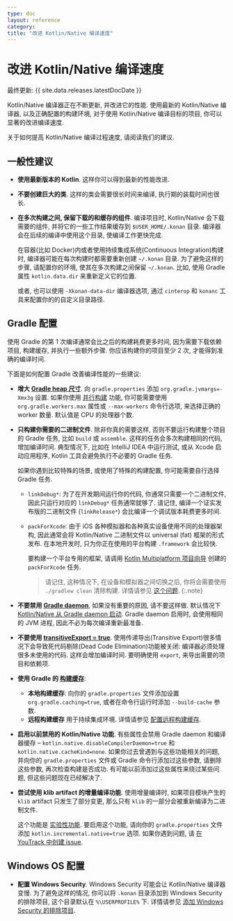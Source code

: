```yaml
---
type: doc
layout: reference
category:
title: "改进 Kotlin/Native 编译速度"
---
```


# 改进 Kotlin/Native 编译速度

最终更新: {{ site.data.releases.latestDocDate }}

Kotlin/Native 编译器正在不断更新, 并改进它的性能.
使用最新的 Kotlin/Native 编译器, 以及正确配置的构建环境, 对于使用 Kotlin/Native 编译目标的项目, 你可以显著的改进编译速度.

关于如何提高 Kotlin/Native 编译过程速度, 请阅读我们的建议.

## 一般性建议

* **使用最新版本的 Kotlin**. 这样你可以得到最新的性能改进.
* **不要创建巨大的类**. 这样的类会需要很长时间来编译, 执行期的装载时间也很长.
* **在多次构建之间, 保留下载的和缓存的组件**. 编译项目时, Kotlin/Native 会下载需要的组件,
  并将它的一些工作结果缓存到 `$USER_HOME/.konan` 目录.
  编译器会在后续的编译中使用这个目录, 使编译工作更快完成.

  在容器(比如 Docker)内或者使用持续集成系统(Continuous Integration)构建时, 编译器可能在每次构建时都需要重新创建 `~/.konan` 目录.
  为了避免这样的步骤, 请配置你的环境, 使其在多次构建之间保留 `~/.konan`.
  比如, 使用 Gradle 属性 `kotlin.data.dir` 来重新定义它的位置.

  或者, 也可以使用 `-Xkonan-data-dir` 编译器选项, 通过 `cinterop` 和  `konanc` 工具来配置你的的自定义目录路径.

## Gradle 配置

使用 Gradle 的第 1 次编译通常会比之后的构建耗费更多时间, 因为需要下载依赖项目, 构建缓存, 并执行一些额外步骤.
你应该构建你的项目至少 2 次, 才能得到准确的编译时间.

下面是如何配置 Gradle 改善编译性能的一些建议:

* **增大 [Gradle heap 尺寸](https://docs.gradle.org/current/userguide/performance.html#adjust_the_daemons_heap_size)**.
  向 `gradle.properties` 添加 `org.gradle.jvmargs=-Xmx3g` 设置.
  如果你使用 [并行构建](https://docs.gradle.org/current/userguide/performance.html#parallel_execution) 功能,
  你可能需要使用 `org.gradle.workers.max` 属性或 `--max-workers` 命令行选项, 来选择正确的 worker 数量.
  默认值是 CPU 的处理器个数.

* **只构建你需要的二进制文件**. 除非你真的需要这样, 否则不要运行构建整个项目的 Gradle 任务, 比如 `build` 或 `assemble`.
  这样的任务会多次构建相同的代码, 增加编译时间.
  典型情况下, 比如在 IntelliJ IDEA 中运行测试, 或从 Xcode 启动应用程序, Kotlin 工具会避免执行不必要的 Gradle 任务. 
  
  如果你遇到比较特殊的场景, 或使用了特殊的构建配置, 你可能需要自行选择 Gradle 任务.
    * `linkDebug*`: 为了在开发期间运行你的代码, 你通常只需要一个二进制文件, 因此只运行对应的 `linkDebug*` 任务通常就够了.
      请记住, 编译一个证实发布版的二进制文件 (`linkRelease*`) 会比编译一个调试版本耗费更多时间.
    * `packForXcode`: 由于 iOS 各种模拟器和各种真实设备使用不同的处理器架构, 因此通常会将 Kotlin/Native 二进制文件以 universal (fat) 框架的形式发布.
      在本地开发时, 只为你正在使用的平台构建 `.framework` 会比较快.
      
      要构建一个平台专用的框架, 请调用 [Kotlin Multiplatform 项目向导](https://kmp.jetbrains.com/)
      创建的 `packForXcode` 任务. 
      
      > 请记住, 这种情况下, 在设备和模拟器之间切换之后, 你将会需要使用 `./gradlew clean` 清除构建.
      > 详情请参见 [这个问题](https://youtrack.jetbrains.com/issue/KT-40907).
      {:.note}


* **不要禁用 [Gradle daemon](https://docs.gradle.org/current/userguide/gradle_daemon.html)**, 如果没有重要的原因, 请不要这样做.
  默认情况下 [Kotlin/Native 从 Gradle daemon 启动](https://blog.jetbrains.com/kotlin/2020/03/kotlin-1-3-70-released/#kotlin-native).
  Gradle daemon 启用时, 会使用相同的 JVM 进程, 因此不必为每次编译重新最准备.

* **不要使用 [transitiveExport = true](../multiplatform/multiplatform-build-native-binaries.html#export-dependencies-to-binaries)**.
  使用传递导出(Transitive Export)很多情况下会导致死代码剔除(Dead Code Elimination)功能被关闭: 编译器必须处理很多未使用的代码.
  这样会增加编译时间.
  要明确使用 `export`, 来导出需要的项目和依赖项.

* **使用 Gradle 的 [构建缓存](https://docs.gradle.org/current/userguide/build_cache.html)**:
    * **本地构建缓存**: 向你的 `gradle.properties` 文件添加设置 `org.gradle.caching=true`, 或者在命令行运行时添加 `--build-cache` 参数.
    * **远程构建缓存** 用于持续集成环境. 详情请参见 [配置远程构建缓存](https://docs.gradle.org/current/userguide/build_cache.html#sec:build_cache_configure_remote).

* **启用以前禁用的 Kotlin/Native 功能**. 有些属性会禁用 Gradle daemon 和编译器缓存 –
  `kotlin.native.disableCompilerDaemon=true` 和 `kotlin.native.cacheKind=none`.
  如果你过去曾遇到与这些功能相关的问题, 并向你的 `gradle.properties` 文件或 Gradle 命令行添加过这些参数,
  请删除这些参数, 再次检查构建是否成功.
  有可能以前添加过这些属性来绕过某些问题, 但这些问题现在已经解决了.

* **尝试使用 klib artifact 的增量编译功能**. 使用增量编译时, 如果项目模块产生的 `klib` artifact 只发生了部分变更,
  那么只有 `klib` 的一部分会被重新编译为二进制文件.

  这个功能是 [实验性功能](../components-stability.html#stability-levels-explained).
  要启用这个功能, 请向你的 `gradle.properties` 文件添加 `kotlin.incremental.native=true` 选项.
  如果你遇到问题, 请 [在 YouTrack 中创建 issue](https://kotl.in/issue).

## Windows OS 配置

* **配置 Windows Security**. Windows Security 可能会让 Kotlin/Native 编译器变慢.
  为了避免这样的情况, 你可以将 `.konan` 目录添加到 Windows Security 的排除项目, 这个目录默认在 `%\USERPROFILE%` 下.
  详情请参见 [添加 Windows Security 的排除项目](https://support.microsoft.com/en-us/windows/add-an-exclusion-to-windows-security-811816c0-4dfd-af4a-47e4-c301afe13b26).
